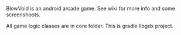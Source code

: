 BlowVoid is an android arcade game. See wiki for more info and some screenshoots. 

 All game logic classes are in core folder. This is gradle libgdx project.
